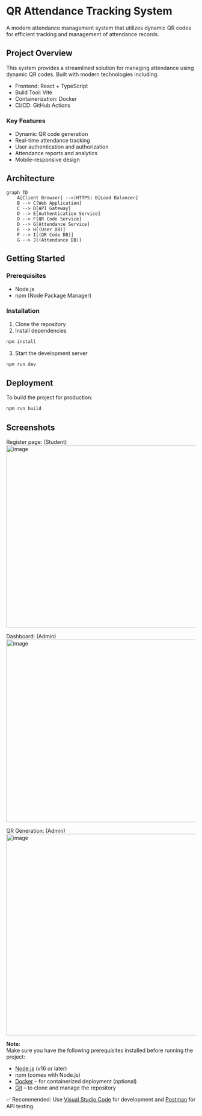 
# QR Attendance Tracking System

A modern attendance management system that utilizes dynamic QR codes for efficient tracking and management of attendance records.

## Project Overview

This system provides a streamlined solution for managing attendance using dynamic QR codes. Built with modern technologies including:

- Frontend: React + TypeScript
- Build Tool: Vite
- Containerization: Docker
- CI/CD: GitHub Actions

### Key Features

- Dynamic QR code generation
- Real-time attendance tracking
- User authentication and authorization
- Attendance reports and analytics
- Mobile-responsive design

## Architecture

```mermaid
graph TD
    A[Client Browser] -->|HTTPS| B[Load Balancer]
    B --> C[Web Application]
    C --> D[API Gateway]
    D --> E[Authentication Service]
    D --> F[QR Code Service]
    D --> G[Attendance Service]
    E --> H[(User DB)]
    F --> I[(QR Code DB)]
    G --> J[(Attendance DB)]
```

## Getting Started

### Prerequisites

- Node.js
- npm (Node Package Manager)

### Installation

1. Clone the repository
2. Install dependencies
```sh
npm install
```

3. Start the development server
```sh
npm run dev
```

## Deployment

To build the project for production:
```sh
npm run build
```

## Screenshots

Register page: (Student) 
<img width="1218" height="484" alt="image" src="https://github.com/user-attachments/assets/c7669d48-9fc3-473a-9b0b-a507ee341435" />

Dashboard: (Admin)
<img width="1218" height="484" alt="image" src="https://github.com/user-attachments/assets/59dfdcce-3172-4dfd-b38a-7f513cfa1c56" />

QR Generation: (Admin)  
<img width="1253" height="534" alt="image" src="https://github.com/user-attachments/assets/78cc6886-dabe-4e5e-b91b-7c9fd07736e2" />

 **Note:**  
 Make sure you have the following prerequisites installed before running the project:
 - [Node.js](https://nodejs.org/) (v16 or later)
 - npm (comes with Node.js)
 - [Docker](https://www.docker.com/) – for containerized deployment (optional)
 - [Git](https://git-scm.com/) – to clone and manage the repository

 ✅ Recommended: Use [Visual Studio Code](https://code.visualstudio.com/) for development and [Postman](https://www.postman.com/) for API testing.

